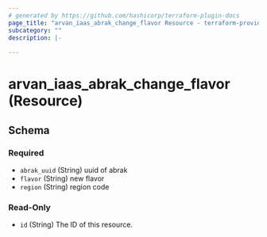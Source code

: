 ```yaml
---
# generated by https://github.com/hashicorp/terraform-plugin-docs
page_title: "arvan_iaas_abrak_change_flavor Resource - terraform-provider-arvan"
subcategory: ""
description: |-
  
---
```


# arvan_iaas_abrak_change_flavor (Resource)





<!-- schema generated by tfplugindocs -->
## Schema

### Required

- `abrak_uuid` (String) uuid of abrak
- `flavor` (String) new flavor
- `region` (String) region code

### Read-Only

- `id` (String) The ID of this resource.



